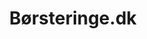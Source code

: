 ---
title: 'Børsteringe.dk'
description: 'Lorem ipsum dolor sit amet'
pubDate: '21 jan 2024'
heroImage: '/project/børsteringe.jpeg'
isPost: false
colSize: 3
type: "Freelance"
---